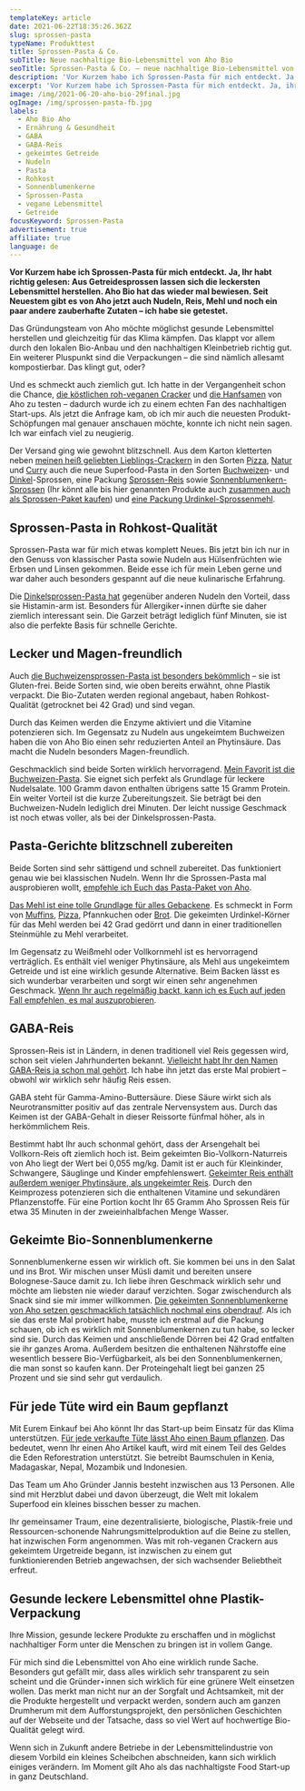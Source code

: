 ```yaml
---
templateKey: article
date: 2021-06-22T18:35:26.362Z
slug: sprossen-pasta
typeName: Produkttest
title: Sprossen-Pasta & Co.
subTitle: Neue nachhaltige Bio-Lebensmittel von Aho Bio
seoTitle: Sprossen-Pasta & Co. – neue nachhaltige Bio-Lebensmittel von Aho Bio
description: 'Vor Kurzem habe ich Sprossen-Pasta für mich entdeckt. Ja, ihr habt richtig gelesen: Aus Sprossen lassen sich leckere Lebensmittel zaubern.'
excerpt: 'Vor Kurzem habe ich Sprossen-Pasta für mich entdeckt. Ja, ihr habt richtig gelesen: Aus Getreidesprossen lassen sich die leckersten Lebensmittel herstellen. Aho Bio hat das wieder mal bewiesen. Seit Neuestem gibt es von Aho jetzt auch Nudeln, Reis, Mehl und noch ein paar andere zauberhafte Zutaten – ich habe sie getestet.'
image: /img/2021-06-20-aho-bio-29final.jpg
ogImage: /img/sprossen-pasta-fb.jpg
labels:
  - Aho Bio Aho
  - Ernährung & Gesundheit
  - GABA
  - GABA-Reis
  - gekeimtes Getreide
  - Nudeln
  - Pasta
  - Rohkost
  - Sonnenblumenkerne
  - Sprossen-Pasta
  - vegane Lebensmittel
  - Getreide
focusKeyword: Sprossen-Pasta
advertisement: true
affiliate: true
language: de
---
```


**Vor Kurzem habe ich Sprossen-Pasta für mich entdeckt. Ja, Ihr habt richtig gelesen: Aus Getreidesprossen lassen sich die leckersten Lebensmittel herstellen. Aho Bio hat das wieder mal bewiesen. Seit Neuestem gibt es von Aho jetzt auch Nudeln, Reis, Mehl und noch ein paar andere zauberhafte Zutaten – ich habe sie getestet.**

Das Gründungsteam von Aho möchte möglichst gesunde Lebensmittel herstellen und gleichzeitig für das Klima kämpfen. Das klappt vor allem durch den lokalen Bio-Anbau und den nachhaltigen Kleinbetrieb richtig gut. Ein weiterer Pluspunkt sind die Verpackungen – die sind nämlich allesamt kompostierbar. Das klingt gut, oder?

Und es schmeckt auch ziemlich gut. Ich hatte in der Vergangenheit schon die Chance, [die köstlichen roh-veganen Cracker](http://cardamonchai.com/2020/04/rohe-vegane-cracker-von-aho/) und [die Hanfsamen](http://cardamonchai.com/2020/08/hanfsamen-aho-bio/) von Aho zu testen – dadurch wurde ich zu einem echten Fan des nachhaltigen Start-ups. Als jetzt die Anfrage kam, ob ich mir auch die neuesten Produkt-Schöpfungen mal genauer anschauen möchte, konnte ich nicht nein sagen. Ich war einfach viel zu neugierig.

Der Versand ging wie gewohnt blitzschnell. Aus dem Karton kletterten neben [meinen heiß geliebten Lieblings-Crackern](https://t.adcell.com/p/click?promoId=248939&slotId=80259&param0=https%3A%2F%2Faho.bio%2Fcollections%2Fgekeimte-rohkost-cracker) in den Sorten [Pizza](https://t.adcell.com/p/click?promoId=248939&slotId=80259&param0=https%3A%2F%2Faho.bio%2Fcollections%2Fgekeimte-rohkost-cracker%2Fproducts%2Faho-pizza-cracker), [Natur](https://t.adcell.com/p/click?promoId=248939&slotId=80259&param0=https%3A%2F%2Faho.bio%2Fcollections%2Fgekeimte-rohkost-cracker%2Fproducts%2Faho-natur-cracker) und [Curry](https://t.adcell.com/p/click?promoId=248939&slotId=80259&param0=https%3A%2F%2Faho.bio%2Fcollections%2Fgekeimte-rohkost-cracker%2Fproducts%2Faho-curry-cracker) auch die neue Superfood-Pasta in den Sorten [Buchweizen](https://t.adcell.com/p/click?promoId=248939&slotId=80259&param0=https%3A%2F%2Faho.bio%2Fcollections%2Fgekeimte-nudeln%2Fproducts%2Fbuchweizensprossen-pasta)- und [Dinkel](https://t.adcell.com/p/click?promoId=248939&slotId=80259&param0=https%3A%2F%2Faho.bio%2Fcollections%2Fgekeimte-nudeln%2Fproducts%2Fdinkelsprossen-pasta)-Sprossen, eine Packung [Sprossen-Reis](https://t.adcell.com/p/click?promoId=248939&slotId=80259&param0=https%3A%2F%2Faho.bio%2Fcollections%2Fkochen-backen%2Fproducts%2Faho-sprossen-reis-gekeimter-naturreis-vollkorn) sowie [Sonnenblumenkern-Sprossen](https://t.adcell.com/p/click?promoId=248939&slotId=80259&param0=https%3A%2F%2Faho.bio%2Fcollections%2Flokale-superfoods-aus-deutschland%2Fproducts%2Faho-sonnenblumenkern-sprossen) (Ihr könnt alle bis hier genannten Produkte auch [zusammen auch als Sprossen-Paket kaufen](https://t.adcell.com/p/click?promoId=248939&slotId=80259&param0=https%3A%2F%2Faho.bio%2Fcollections%2Fpakete-bio-vegan-plastikfrei%2Fproducts%2Faho-sprossen-paket-1)) und [eine Packung Urdinkel-Sprossenmehl](https://t.adcell.com/p/click?promoId=248939&slotId=80259&param0=https%3A%2F%2Faho.bio%2Fcollections%2Fkochen-backen%2Fproducts%2Faho-gemahlene-urdinkelsprossen).

## Sprossen-Pasta in Rohkost-Qualität

Sprossen-Pasta war für mich etwas komplett Neues. Bis jetzt bin ich nur in den Genuss von klassischer Pasta sowie Nudeln aus Hülsenfrüchten wie Erbsen und Linsen gekommen. Beide esse ich für mein Leben gerne und war daher auch besonders gespannt auf die neue kulinarische Erfahrung.

Die [Dinkelsprossen-Pasta hat](https://t.adcell.com/p/click?promoId=248939&slotId=80259&param0=https%3A%2F%2Faho.bio%2Fcollections%2Fgekeimte-nudeln%2Fproducts%2Fdinkelsprossen-pasta) gegenüber anderen Nudeln den Vorteil, dass sie Histamin-arm ist. Besonders für Allergiker⋆innen dürfte sie daher ziemlich interessant sein. Die Garzeit beträgt lediglich fünf Minuten, sie ist also die perfekte Basis für schnelle Gerichte.

<Gallery name="sprossen-pasta-1" />

## Lecker und Magen-freundlich

Auch [die Buchweizensprossen-Pasta ist besonders bekömmlich](https://t.adcell.com/p/click?promoId=248939&slotId=80259&param0=https%3A%2F%2Faho.bio%2Fcollections%2Fgekeimte-nudeln%2Fproducts%2Fbuchweizensprossen-pasta) – sie ist Gluten-frei. Beide Sorten sind, wie oben bereits erwähnt, ohne Plastik verpackt. Die Bio-Zutaten werden regional angebaut, haben Rohkost-Qualität (getrocknet bei 42 Grad) und sind vegan.

Durch das Keimen werden die Enzyme aktiviert und die Vitamine potenzieren sich. Im Gegensatz zu Nudeln aus ungekeimtem Buchweizen haben die von Aho Bio einen sehr reduzierten Anteil an Phytinsäure. Das macht die Nudeln besonders Magen-freundlich.

Geschmacklich sind beide Sorten wirklich hervorragend. [Mein Favorit ist die Buchweizen-Pasta](https://t.adcell.com/p/click?promoId=248939&slotId=80259&param0=https%3A%2F%2Faho.bio%2Fcollections%2Fgekeimte-nudeln%2Fproducts%2Fbuchweizensprossen-pasta). Sie eignet sich perfekt als Grundlage für leckere Nudelsalate. 100 Gramm davon enthalten übrigens satte 15 Gramm Protein. Ein weiter Vorteil ist die kurze Zubereitungszeit. Sie beträgt bei den Buchweizen-Nudeln lediglich drei Minuten. Der leicht nussige Geschmack ist noch etwas voller, als bei der Dinkelsprossen-Pasta.

## Pasta-Gerichte blitzschnell zubereiten

Beide Sorten sind sehr sättigend und schnell zubereitet. Das funktioniert genau wie bei klassischen Nudeln. Wenn Ihr die Sprossen-Pasta mal ausprobieren wollt, [empfehle ich Euch das Pasta-Paket von Aho](https://t.adcell.com/p/click?promoId=248939&slotId=80259&param0=https%3A%2F%2Faho.bio%2Fcollections%2Fpakete-bio-vegan-plastikfrei%2Fproducts%2Faho-sprossen-paket-1).

[Das Mehl ist eine tolle Grundlage für alles Gebackene](https://t.adcell.com/p/click?promoId=248939&slotId=80259&param0=https%3A%2F%2Faho.bio%2Fcollections%2Fkochen-backen%2Fproducts%2Faho-gemahlene-urdinkelsprossen). Es schmeckt in Form von [Muffins](http://cardamonchai.com/2021/06/vegane-rhabarber-muffins/), [Pizza](http://cardamonchai.com/2021/05/vegane-salami-pizza/), Pfannkuchen oder [Brot](/tag/brot/). Die gekeimten Urdinkel-Körner für das Mehl werden bei 42 Grad gedörrt und dann in einer traditionellen Steinmühle zu Mehl verarbeitet.

Im Gegensatz zu Weißmehl oder Vollkornmehl ist es hervorragend verträglich. Es enthält viel weniger Phytinsäure, als Mehl aus ungekeimtem Getreide und ist eine wirklich gesunde Alternative. Beim Backen lässt es sich wunderbar verarbeiten und sorgt wir einen sehr angenehmen Geschmack. [Wenn Ihr auch regelmäßig backt, kann ich es Euch auf jeden Fall empfehlen, es mal auszuprobieren](https://t.adcell.com/p/click?promoId=248939&slotId=80259&param0=https%3A%2F%2Faho.bio%2Fcollections%2Fkochen-backen%2Fproducts%2Faho-gemahlene-urdinkelsprossen).

## GABA-Reis

Sprossen-Reis ist in Ländern, in denen traditionell viel Reis gegessen wird, schon seit vielen Jahrhunderten bekannt. [Vielleicht habt Ihr den Namen GABA-Reis ja schon mal gehört](https://t.adcell.com/p/click?promoId=248939&slotId=80259&param0=https%3A%2F%2Faho.bio%2Fcollections%2Fkochen-backen%2Fproducts%2Faho-sprossen-reis-gekeimter-naturreis-vollkorn). Ich habe ihn jetzt das erste Mal probiert – obwohl wir wirklich sehr häufig Reis essen.

GABA steht für Gamma-Amino-Buttersäure. Diese Säure wirkt sich als Neurotransmitter positiv auf das zentrale Nervensystem aus. Durch das Keimen ist der GABA-Gehalt in dieser Reissorte fünfmal höher, als in herkömmlichem Reis.

Bestimmt habt Ihr auch schonmal gehört, dass der Arsengehalt bei Vollkorn-Reis oft ziemlich hoch ist. Beim gekeimten Bio-Vollkorn-Naturreis von Aho liegt der Wert bei 0,055 mg/kg. Damit ist er auch für Kleinkinder, Schwangere, Säuglinge und Kinder empfehlenswert. [Gekeimter Reis enthält außerdem weniger Phytinsäure, als ungekeimter Reis](https://t.adcell.com/p/click?promoId=248939&slotId=80259&param0=https%3A%2F%2Faho.bio%2Fcollections%2Fkochen-backen%2Fproducts%2Faho-sprossen-reis-gekeimter-naturreis-vollkorn). Durch den Keimprozess potenzieren sich die enthaltenen Vitamine und sekundären Pflanzenstoffe. Für eine Portion kocht Ihr 65 Gramm Aho Sprossen Reis für etwa 35 Minuten in der zweieinhalbfachen Menge Wasser.

## Gekeimte Bio-Sonnenblumenkerne

Sonnenblumenkerne essen wir wirklich oft. Sie kommen bei uns in den Salat und ins Brot. Wir mischen unser Müsli damit und bereiten unsere Bolognese-Sauce damit zu. Ich liebe ihren Geschmack wirklich sehr und möchte am liebsten nie wieder darauf verzichten. Sogar zwischendurch als Snack sind sie mir immer willkommen. [Die gekeimten Sonnenblumenkerne von Aho setzen geschmacklich tatsächlich nochmal eins obendrauf](https://t.adcell.com/p/click?promoId=248939&slotId=80259&param0=https%3A%2F%2Faho.bio%2Fcollections%2Flokale-superfoods-aus-deutschland%2Fproducts%2Faho-sonnenblumenkern-sprossen). Als ich sie das erste Mal probiert habe, musste ich erstmal auf die Packung schauen, ob ich es wirklich mit Sonnenblumenkernen zu tun habe, so lecker sind sie. Durch das Keimen und anschließende Dörren bei 42 Grad entfalten sie ihr ganzes Aroma. Außerdem besitzen die enthaltenen Nährstoffe eine wesentlich bessere Bio-Verfügbarkeit, als bei den Sonnenblumenkernen, die man sonst so kaufen kann. Der Proteingehalt liegt bei ganzen 25 Prozent und sie sind sehr gut verdaulich.

## Für jede Tüte wird ein Baum gepflanzt

Mit Eurem Einkauf bei Aho könnt Ihr das Start-up beim Einsatz für das Klima unterstützen. [Für jede verkaufte Tüte lässt Aho einen Baum pflanzen](https://t.adcell.com/p/click?promoId=248939&slotId=80259&param0=https%3A%2F%2Faho.bio%2Fpages%2Fbaeume-pflanzen-mit-aho). Das bedeutet, wenn Ihr einen Aho Artikel kauft, wird mit einem Teil des Geldes die Eden Reforestration unterstützt. Sie betreibt Baumschulen in Kenia, Madagaskar, Nepal, Mozambik und Indonesien.

Das Team um Aho Gründer Jannis besteht inzwischen aus 13 Personen. Alle sind mit Herzblut dabei und davon überzeugt, die Welt mit lokalem Superfood ein kleines bisschen besser zu machen.

Ihr gemeinsamer Traum, eine dezentralisierte, biologische, Plastik-freie und Ressourcen-schonende Nahrungsmittelproduktion auf die Beine zu stellen, hat inzwischen Form angenommen. Was mit roh-veganen Crackern aus gekeimtem Urgetreide begann, ist inzwischen zu einem gut funktionierenden Betrieb angewachsen, der sich wachsender Beliebtheit erfreut.

## Gesunde leckere Lebensmittel ohne Plastik-Verpackung

Ihre Mission, gesunde leckere Produkte zu erschaffen und in möglichst nachhaltiger Form unter die Menschen zu bringen ist in vollem Gange.

Für mich sind die Lebensmittel von Aho eine wirklich runde Sache. Besonders gut gefällt mir, dass alles wirklich sehr transparent zu sein scheint und die Gründer⋆innen sich wirklich für eine grünere Welt einsetzen wollen. Das merkt man nicht nur an der Sorgfalt und Achtsamkeit, mit der die Produkte hergestellt und verpackt werden, sondern auch am ganzen Drumherum mit dem Aufforstungsprojekt, den persönlichen Geschichten auf der Webseite und der Tatsache, dass so viel Wert auf hochwertige Bio-Qualität gelegt wird.

Wenn sich in Zukunft andere Betriebe in der Lebensmittelindustrie von diesem Vorbild ein kleines Scheibchen abschneiden, kann sich wirklich einiges verändern. Im Moment gilt Aho als das nachhaltigste Food Start-up in ganz Deutschland.

<Gallery name="sprossen-pasta-2" />

